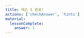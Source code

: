 ```yaml
---
title: 레슨 5 완료!
actions: ['checkAnswer', 'hints']
material:
  lessonComplete:
    answer: 1
---
```

